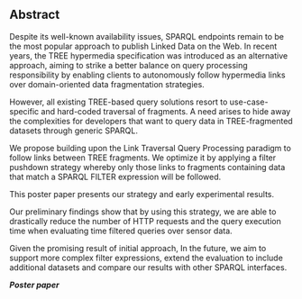 ## Abstract
<!-- Context      -->
Despite its well-known availability issues,
SPARQL endpoints remain to be the most popular approach to publish Linked Data on the Web.
In recent years, the TREE hypermedia specification was introduced as an alternative approach,
aiming to strike a better balance on query processing responsibility
by enabling clients to autonomously follow hypermedia links
over domain-oriented data fragmentation strategies.
<!-- Need         -->
However, all existing TREE-based query solutions
resort to use-case-specific and hard-coded traversal of fragments.
A need arises to hide away the complexities for developers
that want to query data in TREE-fragmented datasets through generic SPARQL.
<!-- Task         -->
We propose building upon the Link Traversal Query Processing paradigm to follow links between TREE fragments.
We optimize it by applying a filter pushdown strategy
whereby only those links to fragments containing data that match a SPARQL FILTER expression will be followed.
<!-- Object       -->
This poster paper presents our strategy and early experimental results.
<!-- Findings     -->
Our preliminary findings show that by using this strategy,
we are able to drastically reduce the number of HTTP requests and the query execution time
when evaluating time filtered queries over sensor data.
<!-- Conclusion   -->
Given the promising result of initial approach,
In the future, we aim to support more complex filter expressions,
extend the evaluation to include additional datasets
and compare our results with other SPARQL interfaces.
<!-- Not sure you need this below?   -->
<p>
    <b><i>Poster paper</i></b>
</p>
